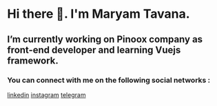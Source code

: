 # Hi there 👋. I'm Maryam Tavana. 

## I’m currently working on Pinoox company as front-end developer and learning Vuejs framework.

### You can connect with me on the following social networks :

[linkedin](https://linkedin.com/MaryamTavana)
[instagram](https://instagram.com/maryamtavana.__)
[telegram](https://telegram.com/maryamtavana00)


